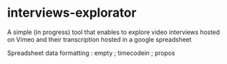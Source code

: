 interviews-explorator
=====================

A simple (in progress) tool that enables to explore video interviews hosted on Vimeo and their transcription hosted in a google spreadsheet

Spreadsheet data formatting : empty ; timecodein ; propos
